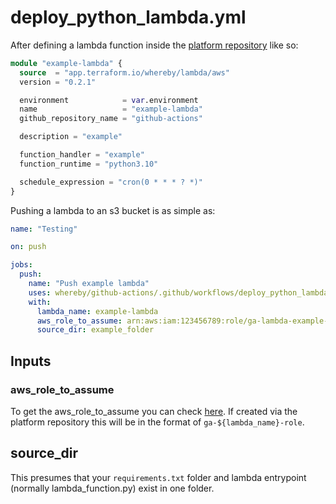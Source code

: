 # deploy_python_lambda.yml

After defining a lambda function inside the [platform repository](https://github.com/whereby/platform) like so:

```tf
module "example-lambda" {
  source  = "app.terraform.io/whereby/lambda/aws"
  version = "0.2.1"

  environment            = var.environment
  name                   = "example-lambda"
  github_repository_name = "github-actions"

  description = "example"

  function_handler = "example"
  function_runtime = "python3.10"

  schedule_expression = "cron(0 * * * ? *)"
}
```

Pushing a lambda to an s3 bucket is as simple as:

```yaml
name: "Testing"

on: push

jobs:
  push:
    name: "Push example lambda"
    uses: whereby/github-actions/.github/workflows/deploy_python_lambda.yml@1.0.0
    with:
      lambda_name: example-lambda
      aws_role_to_assume: arn:aws:iam:123456789:role/ga-lambda-example-role
      source_dir: example_folder
```
## Inputs

### aws_role_to_assume

To get the aws_role_to_assume you can check [here](https://us-east-1.console.aws.amazon.com/iamv2/home?region=eu-west-1#/roles). If created via the platform repository this will be in the format of `ga-${lambda_name}-role`.

## source_dir

This presumes that your `requirements.txt` folder and lambda entrypoint (normally lambda_function.py) exist in one folder. 
